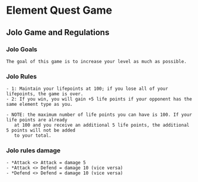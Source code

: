 # Element Quest Game

## Jolo Game and Regulations 


### Jolo Goals
    The goal of this game is to increase your level as much as possible.
### Jolo Rules
    - 1: Maintain your lifepoints at 100; if you lose all of your lifepoints, the game is over.
    - 2: If you win, you will gain +5 life points if your opponent has the same element type as you.
    
    - NOTE: the maximum number of life points you can have is 100. If your life points are already 
       at 100 and you receive an additional 5 life points, the additional 5 points will not be added 
       to your total.
### Jolo rules damage
    - *Attack <> Attack = damage 5
    - *Attack <> Defend = damage 10 (vice versa)
    - *Defend <> Defend = damage 10 (vice versa)
       